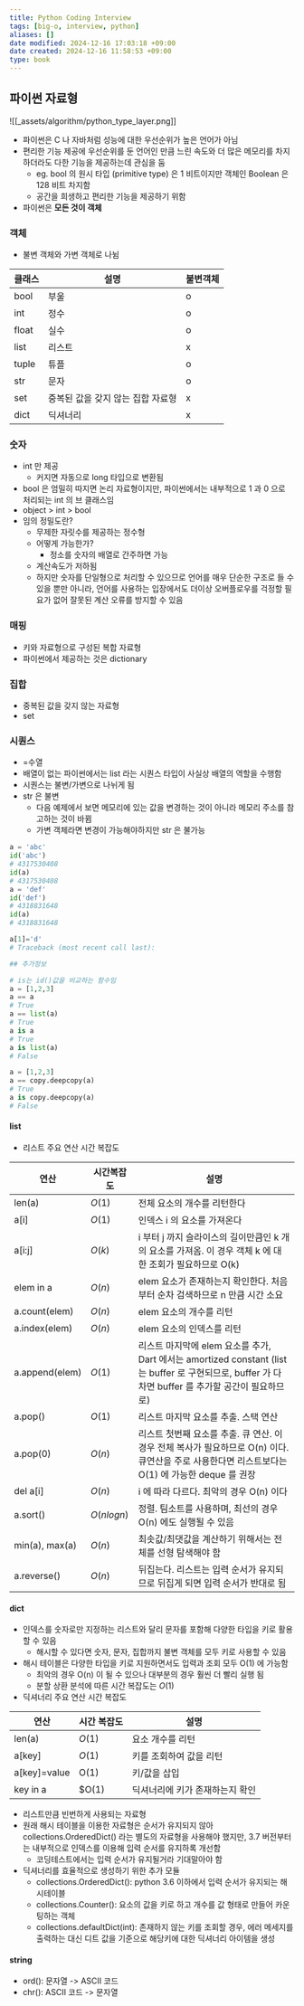 ```yaml
---
title: Python Coding Interview
tags: [big-o, interview, python]
aliases: []
date modified: 2024-12-16 17:03:18 +09:00
date created: 2024-12-16 11:58:53 +09:00
type: book
---
```


## 파이썬 자료형

![[_assets/algorithm/python_type_layer.png]]

- 파이썬은 C 나 자바처럼 성능에 대한 우선순위가 높은 언어가 아님
- 편리한 기능 제공에 우선순위를 둔 언어인 만큼 느린 속도와 더 많은 메모리를 차지하더라도 다한 기능을 제공하는데 관심을 둠
  - eg. bool 의 원시 타입 (primitive type) 은 1 비트이지만 객체인 Boolean 은 128 비트 차지함
  - 공간을 희생하고 편리한 기능을 제공하기 위함
- 파이썬은 __모든 것이 객체__

### 객체

- 불변 객체와 가변 객체로 나뉨

| 클래스 | 설명                              | 불변객체 |
| ------ | --------------------------------- | -------- |
| bool   | 부울                              | o        |
| int    | 정수                              | o        |
| float  | 실수                              | o        |
| list   | 리스트                            | x        |
| tuple  | 튜플                              | o        |
| str    | 문자                              | o        |
| set    | 중복된 값을 갖지 않는 집합 자료형 | x        |
| dict   | 딕셔너리                          | x        |

### 숫자

- int 만 제공
  - 커지면 자동으로 long 타입으로 변환됨
- bool 은 엄밀히 따지면 논리 자료형이지만, 파이썬에서는 내부적으로 1 과 0 으로 처리되는 int 의 브 클래스임
- object > int > bool
- 임의 정밀도란?
  - 무제한 자릿수를 제공하는 정수형
  - 어떻게 가능한가?
    - 정소를 숫자의 배열로 간주하면 가능
  - 계산속도가 저하됨
  - 하지만 숫자를 단일형으로 처리할 수 있으므로 언어를 매우 단순한 구조로 들 수 있을 뿐만 아니라, 언어를 사용하는 입장에서도 더이상 오버플로우를 걱정할 필요가 없어 잘못된 계산 오류를 방지할 수 있음

### 매핑

- 키와 자료형으로 구성된 복합 자료형
- 파이썬에서 제공하는 것은 dictionary

### 집합

- 중복된 값을 갖지 않는 자료형
- set

### 시퀀스

- =수열
- 배열이 없는 파이썬에서는 list 라는 시퀀스 타입이 사실상 배열의 역할을 수행함
- 시퀀스는 불변/가변으로 나뉘게 됨
- str 은 불변
  - 다음 예제에서 보면 메모리에 있는 값을 변경하는 것이 아니라 메모리 주소를 참고하는 것이 바뀜
  - 가변 객체라면 변경이 가능해야하지만 str 은 불가능

```python
a = 'abc'
id('abc')
# 4317530408
id(a)
# 4317530408
a = 'def'
id('def')
# 4318831648
id(a)
# 4318831648

a[1]='d'
# Traceback (most recent call last):

## 추가정보

# is는 id()값을 비교하는 함수임
a = [1,2,3]
a == a
# True
a == list(a)
# True
a is a
# True
a is list(a)
# False

a = [1,2,3]
a == copy.deepcopy(a)
# True
a is copy.deepcopy(a)
# False

```

#### list

- 리스트 주요 연산 시간 복잡도

| 연산           | 시간복잡도 | 설명                                                                                                                                                  |
| -------------- | ---------- | ----------------------------------------------------------------------------------------------------------------------------------------------------- |
| len(a)         | $O(1)$     | 전체 요소의 개수를 리턴한다                                                                                                                           |
| a[i]           | $O(1)$     | 인덱스 i 의 요소를 가져온다                                                                                                                           |
| a[i:j]         | $O(k)$     | i 부터 j 까지 슬라이스의 길이만큼인 k 개의 요소를 가져옴. 이 경우 객체 k 에 대한 조회가 필요하므로 O(k)                                               |
| elem in a      | $O(n)$     | elem 요소가 존재하는지 확인한다. 처음부터 순차 검색하므로 n 만큼 시간 소요                                                                            |
| a.count(elem)  | $O(n)$     | elem 요소의 개수를 리턴                                                                                                                               |
| a.index(elem)  | $O(n)$     | elem 요소의 인덱스를 리턴                                                                                                                             |
| a.append(elem) | $O(1)$     | 리스트 마지막에 elem 요소를 추가, Dart 에서는 amortized constant (list 는 buffer 로 구현되므로, buffer 가 다 차면 buffer 를 추가할 공간이 필요하므로) |
| a.pop()        | $O(1)$     | 리스트 마지막 요소를 추출. 스택 연산                                                                                                                  |
| a.pop(0)       | $O(n)$     | 리스트 첫번째 요소를 추출. 큐 연산. 이 경우 전체 복사가 필요하므로 O(n) 이다. 큐연산을 주로 사용한다면 리스트보다는 O(1) 에 가능한 deque 를 권장      |
| del a[i]       | $O(n)$     | i 에 따라 다르다. 최악의 경우 O(n) 이다                                                                                                               |
| a.sort()       | $O(nlogn)$ | 정렬. 팀소트를 사용하며, 최선의 경우 O(n) 에도 실행될 수 있음                                                                                         |
| min(a), max(a) | $O(n)$     | 최솟값/최댓값을 계산하기 위해서는 전체를 선형 탐색해야 함                                                                                             |
| a.reverse()    | $O(n)$     | 뒤집는다. 리스트는 입력 순서가 유지되므로 뒤집게 되면 입력 순서가 반대로 됨                                                                           |

#### dict

- 인덱스를 숫자로만 지정하는 리스트와 달리 문자를 포함해 다양한 타입을 키로 활용할 수 있음
  - 해시할 수 있다면 숫자, 문자, 집합까지 불변 객체를 모두 키로 사용할 수 있음
- 해시 테이블은 다양한 타입을 키로 지원하면서도 입력과 조회 모두 O(1) 에 가능함
  - 최악의 경우 O(n) 이 될 수 있으나 대부분의 경우 훨씬 더 빨리 실행 됨
  - 분할 상환 분석에 따른 시간 복잡도는 $O(1)$
- 딕셔너리 주요 연산 시간 복잡도

| 연산         | 시간 복잡도 | 설명                            |
| ------------ | ----------- | ------------------------------- |
| len(a)       | $O(1)$      | 요소 개수를 리턴                |
| a[key]       | $O(1)$      | 키를 조회하여 값을 리턴         |
| a[key]=value | O(1)        | 키/값을 삽입                    |
| key in a     | $O(1)       | 딕셔너리에 키가 존재하는지 확인 |

- 리스트만큼 빈번하게 사용되는 자료형
- 원래 해시 테이블을 이용한 자료형은 순서가 유지되지 않아 collections.OrderedDict() 라는 별도의 자료형을 사용해야 했지만, 3.7 버전부터는 내부적으로 인덱스를 이용해 입력 순서를 유지하록 개선함
  - 코딩테스트에서는 입력 순서가 유지될거라 기대말아야 함
- 딕셔너리를 효율적으로 생성하기 위한 추가 모듈
  - collections.OrderedDict(): python 3.6 이하에서 입력 순서가 유지되는 해시테이블
  - collections.Counter(): 요소의 값을 키로 하고 개수를 값 형태로 만들어 카운팅하는 객체
  - collections.defaultDict(int): 존재하지 않는 키를 조회할 경우, 에러 메세지를 출력하는 대신 디트 값을 기준으로 해당키에 대한 딕셔너리 아이템을 생성

#### string

- ord(): 문자열 -> ASCII 코드
- chr(): ASCII 코드 -> 문자열
